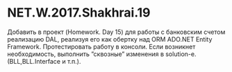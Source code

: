 # NET.W.2017.Shakhrai.19
Добавить в проект (Homework. Day 15) для работы с банковским счетом реализацию DAL, реализуя его как обертку над ORM ADO.NET Entity Framework. Протестировать работу в консоли. Если возникнет необходимость, выполнить ”сквозные” изменения в solution-e. (BLL,BLL.Interface и т.п.).
